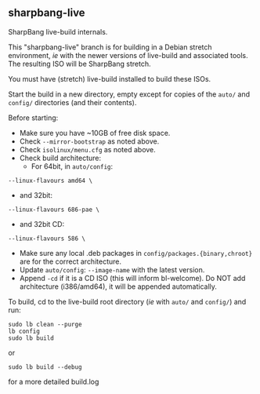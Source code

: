 ## sharpbang-live
SharpBang live-build internals.

This "sharpbang-live" branch is for building in a Debian stretch environment,
*ie* with the newer versions of live-build and associated tools.
The resulting ISO will be SharpBang stretch.

You must have (stretch) live-build installed to build these ISOs.

Start the build in a new directory, empty except for copies of
the `auto/` and `config/` directories (and their contents).

Before starting:
* Make sure you have ~10GB of free disk space.
* Check `--mirror-bootstrap` as noted above.
* Check `isolinux/menu.cfg` as noted above.
* Check build architecture:
   * For 64bit, in `auto/config`:
```
--linux-flavours amd64 \
```
   * and 32bit:
```
--linux-flavours 686-pae \
```
   * and 32bit CD:
```
--linux-flavours 586 \
```
* Make sure any local .deb packages in `config/packages.{binary,chroot}` are for the correct architecture.
* Update `auto/config`: `--image-name` with the latest version.
* Append `-cd` if it is a CD ISO (this will inform bl-welcome). Do NOT add architecture (i386/amd64), it will be appended automatically.

To build, cd to the live-build root directory (*ie* with `auto/` and `config/`)
 and run:
```
sudo lb clean --purge
lb config
sudo lb build
```
or
```
sudo lb build --debug
```
for a more detailed build.log
